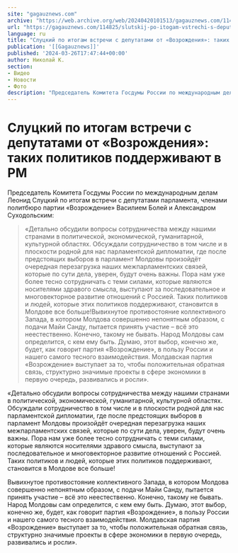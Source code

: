 ```yaml
---
site: "gagauznews.com"
archive: "https://web.archive.org/web/20240420101513/gagauznews.com/114825/slutskij-po-itogam-vstrechi-s-deputatami-ot-vozrozhdeniya-takih-politikov-podderzhivayut-v-rm.html"
url: "https://gagauznews.com/114825/slutskij-po-itogam-vstrechi-s-deputatami-ot-vozrozhdeniya-takih-politikov-podderzhivayut-v-rm.html"
language: ru
title: "Слуцкий по итогам встречи с депутатами от «Возрождения»: таких политиков поддерживают в РМ"
publication: '[[Gagauznews]]'
published: '2024-03-26T17:47:44+00:00'
author: Николай К.
section:
- Видео
- Новости
- Фото
description: "Председатель Комитета Госдумы России по международным делам Леонид Слуцкий по итогам встречи с депутатами парламента, членами политбюро партии «Возрождение» Василием Болей и Александром Суходольским: «Детально обсудили вопросы сотрудничества между нашими странами в политической, экономической, гуманитарной, культурной областях. Обсуждали сотрудничество в том числе и в плоскости родной для нас парламентской дипломатии, где после предстоящих выборов в парламент Молдовы произойдёт очередная перезагрузка наших межпарламентских связей, которые по сути дела, уверен, будут очень важны. Пора нам уже более тесно сотрудничать с теми силами, которые являются носителями здравого смысла, выступают за последовательное и многовекторное развитие отношений с Россией. Таких политиков и людей, которые этих […]"
---
```


# Слуцкий по итогам встречи с депутатами от «Возрождения»: таких политиков поддерживают в РМ

Председатель Комитета Госдумы России по международным делам Леонид Слуцкий по итогам встречи с депутатами парламента, членами политбюро партии «Возрождение» Василием Болей и Александром Суходольским:

> «Детально обсудили вопросы сотрудничества между нашими странами в политической, экономической, гуманитарной, культурной областях. Обсуждали сотрудничество в том числе и в плоскости родной для нас парламентской дипломатии, где после предстоящих выборов в парламент Молдовы произойдёт очередная перезагрузка наших межпарламентских связей, которые по сути дела, уверен, будут очень важны. Пора нам уже более тесно сотрудничать с теми силами, которые являются носителями здравого смысла, выступают за последовательное и многовекторное развитие отношений с Россией. Таких политиков и людей, которые этих политиков поддерживают, становится в Молдове все больше!Вывихнутое противостояние коллективного Запада, в котором Молдова совершенно непонятным образом, с подачи Майи Санду, пытается принять участие – всё это неестественно. Конечно, такому не бывать. Народ Молдовы сам определится, с кем ему быть. Думаю, этот выбор, конечно же, будет, как говорит партия «Возрождение», в пользу России и нашего самого тесного взаимодействия. Молдавская партия «Возрождение» выступает за то, чтобы положительная обратная связь, структурно значимые проекты в сфере экономики в первую очередь, развивались и росли».

«Детально обсудили вопросы сотрудничества между нашими странами в политической, экономической, гуманитарной, культурной областях. Обсуждали сотрудничество в том числе и в плоскости родной для нас парламентской дипломатии, где после предстоящих выборов в парламент Молдовы произойдёт очередная перезагрузка наших межпарламентских связей, которые по сути дела, уверен, будут очень важны. Пора нам уже более тесно сотрудничать с теми силами, которые являются носителями здравого смысла, выступают за последовательное и многовекторное развитие отношений с Россией. Таких политиков и людей, которые этих политиков поддерживают, становится в Молдове все больше!

Вывихнутое противостояние коллективного Запада, в котором Молдова совершенно непонятным образом, с подачи Майи Санду, пытается принять участие – всё это неестественно. Конечно, такому не бывать. Народ Молдовы сам определится, с кем ему быть. Думаю, этот выбор, конечно же, будет, как говорит партия «Возрождение», в пользу России и нашего самого тесного взаимодействия. Молдавская партия «Возрождение» выступает за то, чтобы положительная обратная связь, структурно значимые проекты в сфере экономики в первую очередь, развивались и росли».